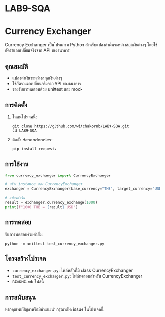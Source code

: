 # LAB9-SQA
# Currency Exchanger

Currency Exchanger เป็นโปรแกรม Python สำหรับแปลงค่าเงินระหว่างสกุลเงินต่างๆ โดยใช้อัตราแลกเปลี่ยนจริงจาก API ของธนาคาร

## คุณสมบัติ

- แปลงค่าเงินระหว่างสกุลเงินต่างๆ
- ใช้อัตราแลกเปลี่ยนจริงจาก API ของธนาคาร
- รองรับการทดสอบด้วย unittest และ mock

## การติดตั้ง

1. โคลนโปรเจคนี้:
   ```
   git clone https://github.com/witchakornb/LAB9-SQA.git
   cd LAB9-SQA
   ```

2. ติดตั้ง dependencies:
   ```
   pip install requests
   ```

## การใช้งาน

```python
from currency_exchanger import CurrencyExchanger

# สร้าง instance ของ CurrencyExchanger
exchanger = CurrencyExchanger(base_currency="THB", target_currency="USD")

# แปลงค่าเงิน
result = exchanger.currency_exchange(1000)
print(f"1000 THB = {result} USD")
```

## การทดสอบ

รันการทดสอบด้วยคำสั่ง:

```
python -m unittest test_currency_exchanger.py
```

## โครงสร้างโปรเจค

- `currency_exchanger.py`: ไฟล์หลักที่มี class CurrencyExchanger
- `test_currency_exchanger.py`: ไฟล์ทดสอบสำหรับ CurrencyExchanger
- `README.md`: ไฟล์นี้

## การสนับสนุน

หากคุณพบปัญหาหรือมีคำแนะนำ กรุณาเปิด issue ในโปรเจคนี้
